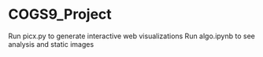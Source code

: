 # COGS9_Project

Run picx.py to generate interactive web visualizations
Run algo.ipynb to see analysis and static images
